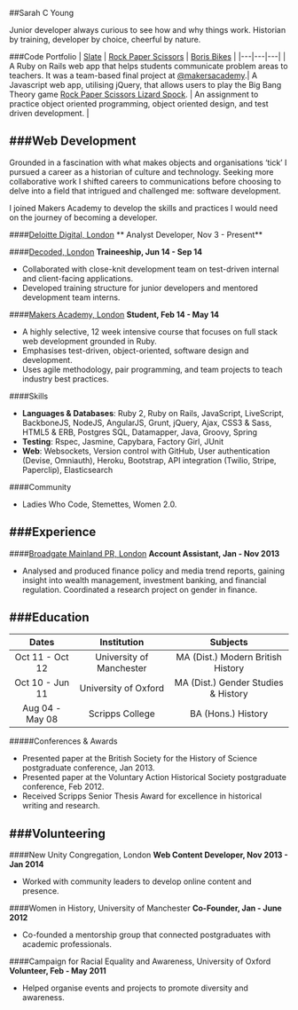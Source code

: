 ##Sarah C Young

Junior developer always curious to see how and why things work. Historian by training, developer by choice, cheerful by nature.

###Code Portfolio
| [Slate](https://github.com/slateapp/slate) | [Rock Paper Scissors](https://github.com/sarahseewhy/RockPaperScissors) | [Boris Bikes](https://github.com/sarahseewhy/boris-bike) |
|---|---|---|
| A Ruby on Rails web app that helps students communicate problem areas to teachers. It was a team-based final project at [@makersacademy](https://github.com/makersacademy).| A Javascript web app, utilising jQuery, that allows users to play the Big Bang Theory game [Rock Paper Scissors Lizard Spock](https://www.youtube.com/watch?v=iapcKVn7DdY). | An assignment to practice object oriented programming, object oriented design, and test driven development. |

###Web Development
---------------
Grounded in a fascination with what makes objects and organisations ‘tick’ I pursued a career as a historian of culture and technology. Seeking more collaborative work I shifted careers to communications before choosing to delve into a field that intrigued and challenged me: software development.

I joined Makers Academy to develop the skills and practices I would need on the journey of becoming a developer.

####[Deloitte Digital, London](http://www.deloittedigital.com/eu/)
** Analyst Developer, Nov 3 - Present**

####[Decoded, London](http://www.decoded.co/)
**Traineeship, Jun 14 - Sep 14**
* Collaborated with close-knit development team on test-driven internal and client-facing applications.
* Developed training structure for junior developers and mentored development team interns.

####[Makers Academy, London](http://www.makersacademy.com)
**Student, Feb 14 - May 14**
* A highly selective, 12 week intensive course that focuses on full stack web development grounded in Ruby.
* Emphasises test-driven, object-oriented, software design and development.
* Uses agile methodology, pair programming, and team projects to teach industry best practices.

####Skills
* __Languages & Databases__: Ruby 2, Ruby on Rails, JavaScript, LiveScript, BackboneJS, NodeJS, AngularJS, Grunt, jQuery, Ajax, CSS3 & Sass, HTML5 & ERB, Postgres SQL, Datamapper, Java, Groovy, Spring
* __Testing__: Rspec, Jasmine, Capybara, Factory Girl, JUnit
* __Web__: Websockets, Version control with GitHub, User authentication (Devise, Omniauth), Heroku, Bootstrap, API integration (Twilio, Stripe, Paperclip), Elasticsearch

####Community
* Ladies Who Code, Stemettes, Women 2.0.

###Experience
-------------

####[Broadgate Mainland PR, London](http://www.broadgatemainland.com/)
**Account Assistant, Jan - Nov 2013**
* Analysed and produced finance policy and media trend reports, gaining insight into wealth management, investment banking, and financial regulation. Coordinated a research project on gender in finance.

###Education
------------
|       Dates       |        Institution         |            Subjects                   |
| :---------------: | :------------------------: | :-----------------------------------: |
| Oct 11 - Oct 12   | University of Manchester   | MA (Dist.) Modern British History     |
| Oct 10 - Jun 11   | University of Oxford       | MA (Dist.) Gender Studies & History   |
| Aug 04 - May 08   | Scripps College             | BA (Hons.) History

#####Conferences & Awards
- Presented paper at the British Society for the History of Science postgraduate conference, Jan 2013.
- Presented paper at the Voluntary Action Historical Society postgraduate conference, Feb 2012.
- Received Scripps Senior Thesis Award for excellence in historical writing and research.


###Volunteering
---------------
####New Unity Congregation, London
**Web Content Developer, Nov 2013 - Jan 2014**
- Worked with community leaders to develop online content and presence.

####Women in History, University of Manchester
**Co-Founder, Jan - June 2012**
- Co-founded a mentorship group that connected postgraduates with academic professionals.

####Campaign for Racial Equality and Awareness, University of Oxford
**Volunteer, Feb - May 2011**
- Helped organise events and projects to promote diversity and awareness.
